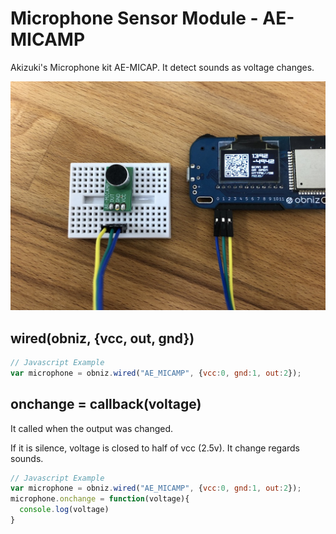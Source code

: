 # Microphone Sensor Module - AE-MICAMP
Akizuki's Microphone kit AE-MICAP.
It detect sounds as voltage changes.

![](./ae_micap.jpg)

## wired(obniz, {vcc, out, gnd})

```javascript
// Javascript Example
var microphone = obniz.wired("AE_MICAMP", {vcc:0, gnd:1, out:2});
```

## onchange = callback(voltage)

It called when the output was changed.

If it is silence, voltage is closed to half of vcc (2.5v).
It change regards sounds.

```javascript
// Javascript Example
var microphone = obniz.wired("AE_MICAMP", {vcc:0, gnd:1, out:2});
microphone.onchange = function(voltage){
  console.log(voltage)
}
```
